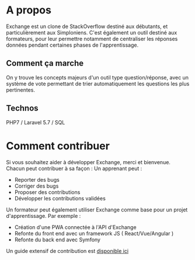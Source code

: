 

# A propos

Exchange est un clone de StackOverflow destiné aux débutants, et particulièrement aux Simploniens.
C'est également un outil destiné aux formateurs, pour leur permettre notamment de centraliser les réponses données pendant certaines phases de l'apprentissage.

## Comment ça marche
On y trouve les concepts majeurs d'un outil type question/réponse, avec un système de vote permettant de trier automatiquement les questions les plus pertinentes.

## Technos

PHP7 / Laravel 5.7 / SQL

# Comment contribuer 

Si vous souhaitez aider à développer Exchange, merci et bienvenue. Chacun peut contribuer à sa façon :
Un apprenant peut :
- Reporter des bugs
- Corriger des bugs
- Proposer des contributions
- Développer les contributions validées

Un formateur peut également utiliser Exchange comme base pour un projet d'apprentissage. Par exemple :
- Création d'une PWA connectée à l'API d'Exchange
- Refonte du front end avec un framework JS ( React/Vue/Angular )
- Refonte du back end avec Symfony

Un guide extensif de contribution est [disponible ici](https://gitlab.com/simplon-roanne/exchange/blob/master/CONTRIBUTING.md)
